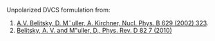 Unpolarized DVCS formulation from:
1. [A.V. Belitsky, D. M¨uller, A. Kirchner, Nucl. Phys. B 629 (2002) 323](https://www.sciencedirect.com/science/article/pii/S055032130200144X).
2. [Belitsky, A. V. and M\"uller, D., Phys. Rev. D 82 7 (2010)](https://link.aps.org/doi/10.1103/PhysRevD.82.074010)
